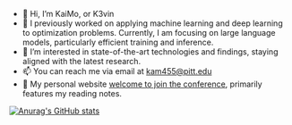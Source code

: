- 👋 Hi, I’m KaiMo, or K3vin
- 👀 I previously worked on applying machine learning and deep learning to optimization problems. Currently, I am focusing on large language models, particularly efficient training and inference.
- 🌱 I’m interested in state-of-the-art technologies and findings, staying aligned with the latest research.
- 📫 You can reach me via email at kam455@pitt.edu
- 💞️ My personal website [welcome to join the conference](https://kaimo455.github.io), primarily features my reading notes.

<!---
kaimo455/kaimo455 is a ✨ special ✨ repository because its `README.md` (this file) appears on your GitHub profile.
You can click the Preview link to take a look at your changes.
--->

[![Anurag's GitHub stats](https://github-readme-stats-sigma-five.vercel.app/api?username=kaimo455)](https://github.com/anuraghazra/github-readme-stats)
